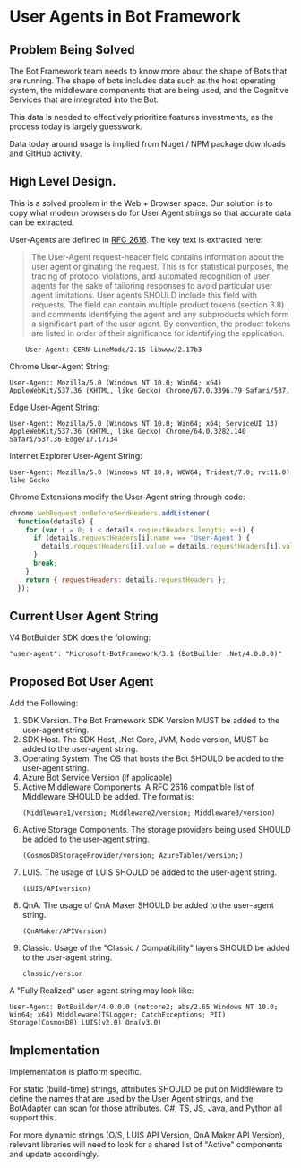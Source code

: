 # User Agents in Bot Framework

## Problem Being Solved
The Bot Framework team needs to know more about the shape of Bots that are running. The shape of bots includes data such as the host operating system, the middleware components that are being used, and the Cognitive Services that are integrated into the Bot. 

This data is needed to effectively prioritize features investments, as the process today is largely guesswork. 

Data today around usage is implied from Nuget / NPM package downloads and GitHub activity. 

## High Level Design. 
This is a solved problem in the Web + Browser space. Our solution is to copy what modern browsers do for User Agent strings so that accurate data can be extracted. 

User-Agents are defined in [RFC 2616](https://tools.ietf.org/html/rfc2616#section-14.43). The key text is extracted here:

> The User-Agent request-header field contains information about the
user agent originating the request. This is for statistical purposes,
the tracing of protocol violations, and automated recognition of user
agents for the sake of tailoring responses to avoid particular user
agent limitations. User agents SHOULD include this field with
requests. The field can contain multiple product tokens (section 3.8)
and comments identifying the agent and any subproducts which form a
significant part of the user agent. By convention, the product tokens
are listed in order of their significance for identifying the
application. 
```
    User-Agent: CERN-LineMode/2.15 libwww/2.17b3
```

Chrome User-Agent String:
```
User-Agent: Mozilla/5.0 (Windows NT 10.0; Win64; x64) AppleWebKit/537.36 (KHTML, like Gecko) Chrome/67.0.3396.79 Safari/537.
```
Edge User-Agent String:
```
User-Agent: Mozilla/5.0 (Windows NT 10.0; Win64; x64; ServiceUI 13) AppleWebKit/537.36 (KHTML, like Gecko) Chrome/64.0.3282.140 Safari/537.36 Edge/17.17134
```
Internet Explorer User-Agent String:
```
User-Agent: Mozilla/5.0 (Windows NT 10.0; WOW64; Trident/7.0; rv:11.0) like Gecko
```

Chrome Extensions modify the User-Agent string through code:
```js
chrome.webRequest.onBeforeSendHeaders.addListener(
  function(details) {
    for (var i = 0; i < details.requestHeaders.length; ++i) {
      if (details.requestHeaders[i].name === 'User-Agent') {
        details.requestHeaders[i].value = details.requestHeaders[i].value + ' OurUAToken/1.0';
      }
      break;
    }
    return { requestHeaders: details.requestHeaders };
  });
```


## Current User Agent String
V4 BotBuilder SDK does the following:
```
"user-agent": "Microsoft-BotFramework/3.1 (BotBuilder .Net/4.0.0.0)"
```

## Proposed Bot User Agent 
Add the Following:
1. SDK Version. The Bot Framework SDK Version MUST be added to the user-agent string. 
2. SDK Host. The SDK Host, .Net Core, JVM, Node version, MUST be added to the user-agent string. 
3. Operating System. The OS that hosts the Bot SHOULD be added to the user-agent string. 
4. Azure Bot Service Version (if applicable)
5. Active Middleware Components. A RFC 2616 compatible list of Middleware SHOULD be added. The format is:
    ```
    (Middleware1/version; Middleware2/version; Middleware3/version)
    ```
6. Active Storage Components. The storage providers being used SHOULD be added to the user-agent string. 
    ```
    (CosmosDBStorageProvider/version; AzureTables/version;)
    ```
7. LUIS. The usage of LUIS SHOULD be added to the user-agent string. 
    ```
    (LUIS/APIversion)
    ```
8. QnA. The usage of QnA Maker SHOULD be added to the user-agent string. 
    ```
    (QnAMaker/APIVersion)
    ```
9. Classic. Usage of the "Classic / Compatibility" layers SHOULD be added to the user-agent string.
    ```
    classic/version
    ```

A "Fully Realized" user-agent string may look like:
```
User-Agent: BotBuilder/4.0.0.0 (netcore2; abs/2.65 Windows NT 10.0; Win64; x64) Middleware(TSLogger; CatchExceptions; PII) Storage(CosmosDB) LUIS(v2.0) Qna(v3.0)
```
## Implementation
Implementation is platform specific. 

For static (build-time) strings, attributes SHOULD be put on Middleware to define the names that are used by the User Agent strings, and the BotAdapter can scan for those attributes. C#, TS, JS, Java, and Python all support this. 

For more dynamic strings (O/S, LUIS API Version, QnA Maker API Version), relevant libraries will need to look for a shared list of "Active" components and update accordingly. 



